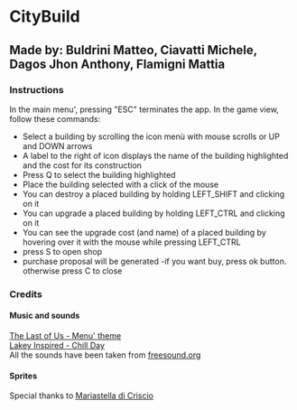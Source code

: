 # CityBuild
## Made by: Buldrini Matteo, Ciavatti Michele, Dagos Jhon Anthony, Flamigni Mattia
### Instructions
In the main menu', pressing "ESC" terminates the app.
In the game view, follow these commands:
- Select a building by scrolling the icon menù with mouse scrolls or UP and DOWN arrows
- A label to the right of icon displays the name of the building highlighted and the cost for its construction
- Press Q to select the building highlighted 
- Place the building selected with a click of the mouse
- You can destroy a placed building by holding LEFT_SHIFT and clicking on it
- You can upgrade a placed building by holding LEFT_CTRL and clicking on it
- You can see the upgrade cost (and name) of a placed building by hovering over it with the mouse while pressing LEFT_CTRL
- press S to open shop
- purchase proposal will be generated
-if you want buy, press ok button. otherwise press C to close

### Credits
#### Music and sounds
[The Last of Us - Menu' theme](https://www.youtube.com/watch?v=gcnLYrxLlhU)<br>
[Lakey Inspired - Chill Day](https://www.youtube.com/watch?v=23IiqeIw38w)<br>
All the sounds have been taken from [freesound.org](https://freesound.org/)

#### Sprites
Special thanks to [Mariastella di Criscio](https://www.instagram.com/mariastelladicriscio/)<br>


